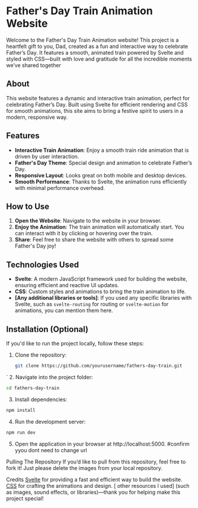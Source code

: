 # Father's Day Train Animation Website

Welcome to the Father's Day Train Animation website! This project is a heartfelt gift to you, Dad, created as a fun and interactive way to celebrate Father’s Day. It features a smooth, animated train powered by Svelte and styled with CSS—built with love and gratitude for all the incredible moments we’ve shared together

## About

This website features a dynamic and interactive train animation, perfect for celebrating Father’s Day. Built using Svelte for efficient rendering and CSS for smooth animations, this site aims to bring a festive spirit to users in a modern, responsive way.

## Features

- **Interactive Train Animation**: Enjoy a smooth train ride animation that is driven by user interaction.
- **Father's Day Theme**: Special design and animation to celebrate Father’s Day.
- **Responsive Layout**: Looks great on both mobile and desktop devices.
- **Smooth Performance**: Thanks to Svelte, the animation runs efficiently with minimal performance overhead.

## How to Use

1. **Open the Website**: Navigate to the website in your browser.
2. **Enjoy the Animation**: The train animation will automatically start. You can interact with it by clicking or hovering over the train.
3. **Share**: Feel free to share the website with others to spread some Father's Day joy!

## Technologies Used

- **Svelte**: A modern JavaScript framework used for building the website, ensuring efficient and reactive UI updates.
- **CSS**: Custom styles and animations to bring the train animation to life.
- **[Any additional libraries or tools]**: If you used any specific libraries with Svelte, such as `svelte-routing` for routing or `svelte-motion` for animations, you can mention them here.

## Installation (Optional)

If you'd like to run the project locally, follow these steps:

1. Clone the repository:
   ```bash
   git clone https://github.com/yourusername/fathers-day-train.git
`
 2. Navigate into the project folder:

  ```bash
  cd fathers-day-train
```

3. Install dependencies:

```bash
npm install
```
4. Run the development server:

```bash
npm run dev
```
5. Open the application in your browser at http://localhost:5000.
#confirm yyou dont need to change url

Pulling The Repository
If you’d like to pull from this repository, feel free to fork it! Just please delete the images from your local repository. 

Credits
[Svelte](https://svelte.dev/tutorial/svelte/welcome-to-svelte) for providing a fast and efficient way to build the website.
[CSS](https://developer.mozilla.org/en-US/docs/Web/CSS) for crafting the animations and design.
[ other resources I  used] (such as images, sound effects, or libraries)—thank you for helping make this project special!

